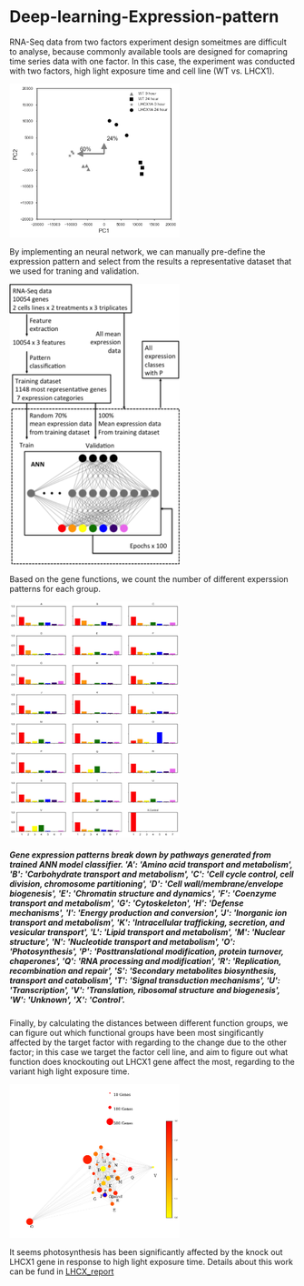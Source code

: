 # Deep-learning-Expression-pattern

RNA-Seq data from two factors experiment design someitmes are difficult to analyse, because commonly available tools are designed for comapring time series data with one factor. In this case, the experiment was conducted with two factors, high light exposure time and cell line (WT vs. LHCX1). 

<img src = './images/PCA.png' width = 300></img>

By implementing an neural network, we can manually pre-define the expression pattern and select from the results a representative dataset that we used for traning and validation. 

<img src = './images/ANN.png' width = 300></img>

Based on the gene functions, we count the number of different experssion patterns for each group. 

<img src = './images/result.png' width = 300></img>

##### Gene expression patterns break down by pathways generated from trained ANN model classifier.  'A': 'Amino acid transport and metabolism',  'B': 'Carbohydrate transport and metabolism',  'C': 'Cell cycle control, cell division, chromosome partitioning',  'D': 'Cell wall/membrane/envelope biogenesis',  'E': 'Chromatin structure and dynamics',  'F': 'Coenzyme transport and metabolism',  'G': 'Cytoskeleton',  'H': 'Defense mechanisms',  'I': 'Energy production and conversion',  'J': 'Inorganic ion transport and metabolism',  'K': 'Intracellular trafficking, secretion, and vesicular transport',  'L': 'Lipid transport and metabolism',  'M': 'Nuclear structure',  'N': 'Nucleotide transport and metabolism',  'O': 'Photosynthesis',  'P': 'Posttranslational modification, protein turnover, chaperones',  'Q': 'RNA processing and modification',  'R': 'Replication, recombination and repair',  'S': 'Secondary metabolites biosynthesis, transport and catabolism',  'T': 'Signal transduction mechanisms',  'U': 'Transcription',  'V': 'Translation, ribosomal structure and biogenesis',  'W': 'Unknown', 'X': 'Control'. 

Finally, by calculating the distances between different function groups, we can figure out which functional groups have been most singificantly affected by the target factor with regarding to the change due to the other factor; in this case we target the factor cell line, and aim to figure out what function does knockouting out LHCX1 gene affect the most, regarding to the variant high light exposure time. 

<img src = './images/Network.png' width = 300></img>

It seems photosynthesis has been significantly affected by the knock out LHCX1 gene in response to high light exposure time.
Details about this work can be fund in [LHCX_report](./LHCX_report.pdf)
